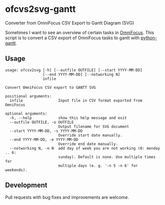 # ofcvs2svg-gantt
Converter from OmniFocus CSV Export to Gantt Diagram (SVG)

Sometimes I want to see an overview of certain tasks in [OmniFocus](https://www.omnigroup.com/omnifocus). This script is to convert 
a CSV export of OmniFocus tasks to gantt with [python-gantt](http://xael.org/pages/python-gantt-en.html).

## Usage

    usage: ofcsv2svg [-h] [--outfile OUTFILE] [--start YYYY-MM-DD]
                     [--end YYYY-MM-DD] [--notworking N]
                     infile

    Convert OmniFocus CSV export to GANTT SVG

    positional arguments:
      infile                Input file in CSV format exported from OmniFocus

    optional arguments:
      -h, --help            show this help message and exit
      --outfile OUTFILE, -o OUTFILE
                            Output filename for SVG document
      --start YYYY-MM-DD, -s YYYY-MM-DD
                            Override start date manually.
      --end YYYY-MM-DD, -e YYYY-MM-DD
                            Override end date manually.
      --notworking N, -n N  add day of week you are not working (0: monday .. 6:
                            sunday). Default is none. Use multiple times for
                            multiple days (e. g. '-n 5 -n 6' for weekends).
                            
## Development

Pull requests with bug fixes and improvements are welcome.